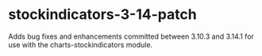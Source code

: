 stockindicators-3-14-patch
==========================

Adds bug fixes and enhancements committed between 3.10.3 and 3.14.1 for use with the charts-stockindicators module.
